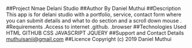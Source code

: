 ##Project Nmae
Delani Studio
##Author
By Daniel Muthui
##Description
This app is for delani studio with a portfolio, service, contact form where you can submit details and what to do section and a scroll down mouse .
#Requirements
.Access to internet
.github.
.browser
##Technologies Used
HTML
GITHUB
CSS
JAVASCRIPT
JQUERY
##Support and Contact Details
muthuisanii@gmail.com
##Licence
Copyright (c) 2019 Daniel Muthui